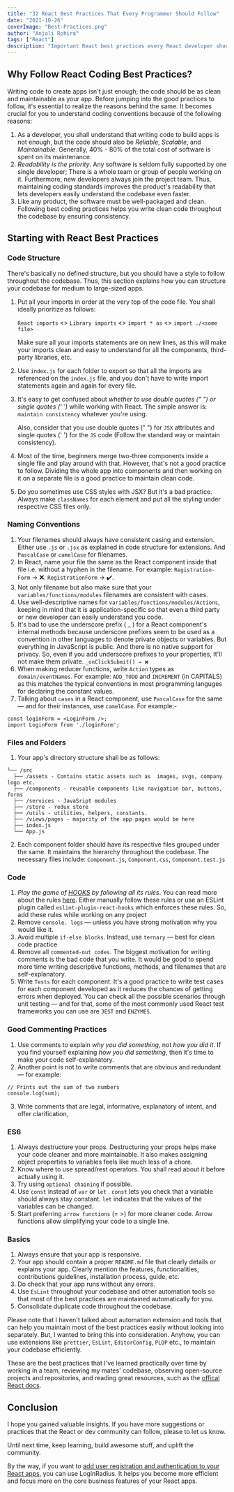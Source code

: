 ```yaml
---
title: "32 React Best Practices That Every Programmer Should Follow"
date: "2021-10-26"
coverImage: "Best-Practices.png"
author: "Anjali Rohira"
tags: ["React"]
description: "Important React best practices every React developer should follow before, during, & after writing the code. To ensure code maintainability, keep these React coding best practices handy."
---
```


## Why Follow React Coding Best Practices?

Writing code to create apps isn't just enough; the code should be as clean and maintainable as your app. Before jumping into the good practices to follow, it's essential to realize the reasons behind the same. It becomes crucial for you to understand coding conventions because of the following reasons:

1. As a developer, you shall understand that writing code to build apps is not enough, but the code should also be _Reliable_, _Scalable_, and _Maintainable_. Generally, 40% - 80% of the total cost of software is spent on its maintenance.
2. _Readability is the priority_. Any software is seldom fully supported by one single developer; There is a whole team or group of people working on it. Furthermore, new developers always join the project team. Thus,  maintaining coding standards improves the product's readability that lets developers easily understand the codebase even faster.
3. Like any product, the software must be well-packaged and clean. Following best coding practices helps you write clean code throughout the codebase by ensuring consistency.

## Starting with React Best Practices

### Code Structure

There's basically no defined structure, but you should have a style to follow throughout the codebase. Thus, this section explains how you can structure your codebase for medium to large-sized apps.

1. Put all your imports in order at the very top of the code file. You shall ideally prioritize as follows:
    
	`React imports` <> `Library imports` <> `import * as` <> `import ./<some file>`

    Make sure all your imports statements are on new lines, as this will make your imports clean and easy to understand for all the components, third-party libraries, etc.
2. Use `index.js` for each folder to export so that all the imports are referenced on the `index.js` file, and you don't have to write import statements again and again for every file.
3. It's easy to get confused about _whether to use double quotes (" ") or single quotes (' ')_ while working with React. The simple answer is: `maintain consistency` whatever you're using. 

	Also, consider that you use double quotes (" ") for `JSX` attributes and single quotes (' ') for the `JS` code (Follow the standard way or maintain consistency).
4. Most of the time, beginners merge two-three components inside a single file and play around with that. However, that's not a good practice to follow. Dividing the whole app into components and then working on it on a separate file is a good practice to maintain clean code.
5. Do you sometimes use CSS styles with JSX? But it's a bad practice. Always make `classNames` for each element and put all the styling under respective CSS files only.

### Naming Conventions

1. Your filenames should always have consistent casing and extension. Either use `.js` or `.jsx` as explained in code structure for extensions. And `PascalCase` or `camelCase` for filenames.
2. In React, name your file the same as the React component inside that file i.e. without a hyphen in the filename. For example: `Registration-Form` → ❌. `RegistrationForm` → ✔️.
3. Not only filename but also make sure that your `variables/functions/modules` filenames are consistent with cases.
4. Use well-descriptive names for `variables/functions/modules/Actions`, keeping in mind that it is application-specific so that even a third party or new developer can easily understand you code.
5. It's bad to use the underscore prefix ( _ ) for a React component's internal methods because underscore prefixes seem to be used as a convention in other languages to denote private objects or variables. But everything in JavaScript is public. And there is no native support for privacy. So, even if you add underscore prefixes to your properties, It'll not make them private. `_onClickSubmit() → ❌`
6. When making reducer functions, write `Action` types as `domain/eventNames`. For example: `ADD_TODO` and `INCREMENT` (in CAPITALS) as this matches the typical conventions in most programming languges for declaring the constant values.
7. Talking about `cases` in a React component, use `PascalCase` for the same — and for their instances, use `camelCase`. For example:-

```
const loginForm = <LoginForm />;
import LoginForm from './loginForm';

```

### Files and Folders

1. Your app's directory structure shall be as follows:

```
└── /src
  ├── /assets - Contains static assets such as  images, svgs, company logo etc.
  ├── /components - reusable components like navigation bar, buttons, forms
  ├── /services - JavaSript modules
  ├── /store - redux store
  ├── /utils - utilities, helpers, constants.
  ├── /views/pages - majority of the app pages would be here
  ├── index.js
  └── App.js

```

2. Each component folder should have its respective files grouped under the same. It maintains the hierarchy throughout the codebase. The necessary files include:
`Component.js`, `Component.css`, `Component.test.js`

### Code

1. *Play the game of [HOOKS](https://www.loginradius.com/blog/engineering/react-hooks-guide/) by following all its rules*. You can read more about the rules [here](https://www.smashingmagazine.com/2020/04/react-hooks-best-practices/). Either manually follow these rules or use an ESLint plugin called `eslint-plugin-react-hooks` which enforces these rules. So, add these rules while working on any project
2. Remove `console. logs` — unless you have strong motivation why you would like it.
3. Avoid multiple `if-else blocks`. Instead, use `ternary` — best for clean code practice
4. Remove all `commented-out codes`. The biggest motivation for writing comments is the bad code that you write. It would be good to spend more time writing descriptive functions, methods, and filenames that are self-explanatory.
5. Write `Tests` for each component. It's a good practice to write test cases for each component developed as it reduces the chances of getting errors when deployed. You can check all the possible scenarios through unit testing — and for that, some of the most commonly used React test frameworks you can use are `JEST` and `ENZYMES`.

### Good Commenting Practices

1. Use comments to explain _why you did something_, not _how you did it_. If you find yourself explaining  _how you did something_, then it's time to make your code self-explanatory.
2. Another point is not to write comments that are obvious and redundant — for example:

```
// Prints out the sum of two numbers
console.log(sum);
```

3. Write comments that are legal, informative, explanatory of intent, and offer clarification,

### ES6

1. Always destructure your props. Destructuring your props helps make your code cleaner and more maintainable. It also makes assigning object properties to variables feels like much less of a chore.
2. Know where to use spread/rest operators. You shall read about it before actually using it.
3. Try using `optional chaining` if possible.
4. Use `const` instead of `var` or `let` . `const` lets you check that a variable should always stay constant. `let` indicates that the values of the variables can be changed.
5. Start preferring `arrow functions` (= >) for more cleaner code. Arrow functions allow simplifying your code to a single line.

### Basics

1. Always ensure that your app is responsive.
2. Your app should contain a proper `README.md` file that clearly details or explains your app. Clearly mention the features, functionalities, contributions guidelines, installation process, guide, etc.
3. Do check that your app runs without any errors.
4. Use `EsLint` throughout your codebase and other automation tools so that most of the best practices are maintained automatically for you.
5. Consolidate duplicate code throughout the codebase.

Please note that I haven't talked about automation extension and tools that can help you maintain most of the best practices easily without looking into separately. But, I wanted to bring this into consideration. Anyhow, you can use extensions like `prettier`, `EsLint`, `EditorConfig`, `PLOP` etc., to maintain your codebase efficiently.

These are the best practices that I've learned practically over time by working in a team, reviewing my mates' codebase, observing open-source projects and repositories, and reading great resources, such as the [offical React docs](https://reactjs.org/docs/getting-started.html). 

## Conclusion

I hope you gained valuable insights. If you have more suggestions or practices that the React or dev community can follow, please to let us know.

Until next time, keep learning, build awesome stuff, and uplift the community.

By the way, if you want to [add user registration and authentication to your React apps](https://www.loginradius.com/blog/engineering/user-authentication-react-application/), you can use LoginRadius. It helps you become more efficient and focus more on the core business features of your React apps.
